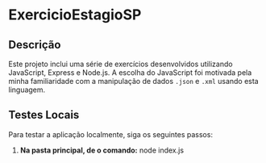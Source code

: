 # ExercicioEstagioSP

## Descrição

Este projeto inclui uma série de exercícios desenvolvidos utilizando JavaScript, Express e Node.js. A escolha do JavaScript foi motivada pela minha familiaridade com a manipulação de dados `.json` e `.xml` usando esta linguagem.


## Testes Locais

Para testar a aplicação localmente, siga os seguintes passos:

1. **Na pasta principal, de o comando:**
   node index.js
  
